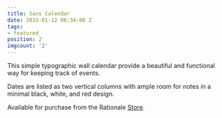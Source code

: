 ```yaml
---
title: Sans Calendar
date: 2015-01-12 06:34:00 Z
tags:
- featured
position: 2
imgcount: '2'
---
```


This simple typographic wall calendar provide a beautiful and functional way for keeping track of events. 


Dates are listed as two vertical columns with ample room for notes in a minimal black, white, and red design.

Available for purchase from the Rationale [Store](http://www.rationale-design.com/store/).
